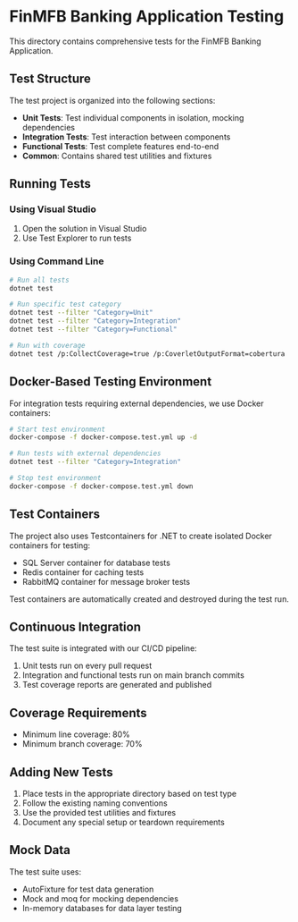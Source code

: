# FinMFB Banking Application Testing

This directory contains comprehensive tests for the FinMFB Banking Application.

## Test Structure

The test project is organized into the following sections:

- **Unit Tests**: Test individual components in isolation, mocking dependencies
- **Integration Tests**: Test interaction between components
- **Functional Tests**: Test complete features end-to-end
- **Common**: Contains shared test utilities and fixtures

## Running Tests

### Using Visual Studio

1. Open the solution in Visual Studio
2. Use Test Explorer to run tests

### Using Command Line

```bash
# Run all tests
dotnet test

# Run specific test category
dotnet test --filter "Category=Unit"
dotnet test --filter "Category=Integration"
dotnet test --filter "Category=Functional"

# Run with coverage
dotnet test /p:CollectCoverage=true /p:CoverletOutputFormat=cobertura
```

## Docker-Based Testing Environment

For integration tests requiring external dependencies, we use Docker containers:

```bash
# Start test environment
docker-compose -f docker-compose.test.yml up -d

# Run tests with external dependencies
dotnet test --filter "Category=Integration"

# Stop test environment
docker-compose -f docker-compose.test.yml down
```

## Test Containers

The project also uses Testcontainers for .NET to create isolated Docker containers for testing:

- SQL Server container for database tests
- Redis container for caching tests
- RabbitMQ container for message broker tests

Test containers are automatically created and destroyed during the test run.

## Continuous Integration

The test suite is integrated with our CI/CD pipeline:

1. Unit tests run on every pull request
2. Integration and functional tests run on main branch commits
3. Test coverage reports are generated and published

## Coverage Requirements

- Minimum line coverage: 80%
- Minimum branch coverage: 70%

## Adding New Tests

1. Place tests in the appropriate directory based on test type
2. Follow the existing naming conventions
3. Use the provided test utilities and fixtures
4. Document any special setup or teardown requirements

## Mock Data

The test suite uses:

- AutoFixture for test data generation
- Mock and moq for mocking dependencies
- In-memory databases for data layer testing